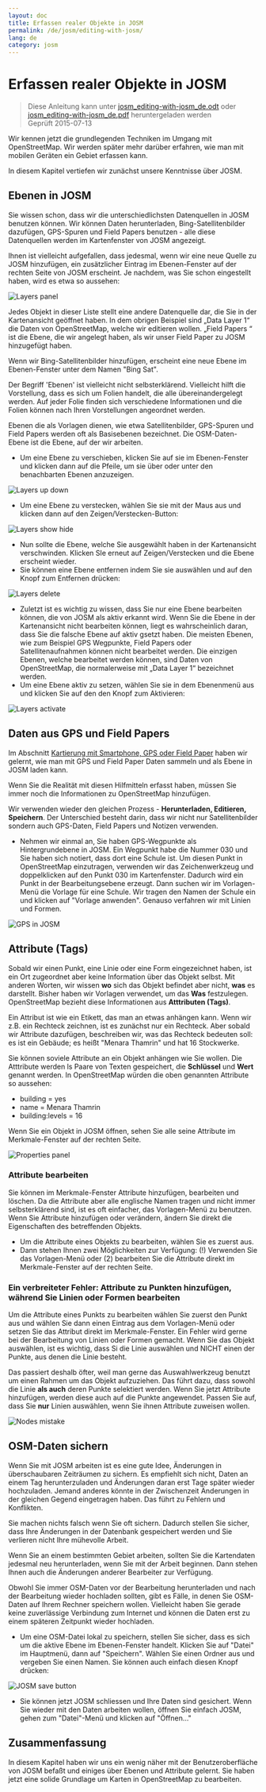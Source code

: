 ```yaml
---
layout: doc
title: Erfassen realer Objekte in JOSM
permalink: /de/josm/editing-with-josm/
lang: de
category: josm
---
```


Erfassen realer Objekte in JOSM
==================

> Diese Anleitung kann unter [josm_editing-with-josm_de.odt](/files/josm_editing-with-josm_de.odt) oder [josm_editing-with-josm_de.pdf](/files/josm_editing-with-josm_de.pdf) heruntergeladen werden  
> Geprüft 2015-07-13  

Wir kennen jetzt die grundlegenden Techniken im Umgang mit OpenStreetMap.
Wir werden später mehr darüber erfahren, wie man mit mobilen Geräten ein Gebiet erfassen kann.  

In diesem Kapitel vertiefen wir zunächst unsere Kenntnisse 
über JOSM.

Ebenen in JOSM
-----------
Sie wissen schon, dass wir die unterschiedlichsten Datenquellen
in JOSM benutzen können. Wir können Daten herunterladen, Bing-Satellitenbilder dazufügen,
GPS-Spuren und Field Papers benutzen - alle diese Datenquellen werden 
im Kartenfenster von JOSM angezeigt.

Ihnen ist vielleicht aufgefallen, dass jedesmal, wenn wir eine neue Quelle zu JOSM hinzufügen, ein zusätzlicher Eintrag
im Ebenen-Fenster auf der rechten Seite von JOSM erscheint. Je nachdem,
was Sie schon eingestellt haben, wird es etwa so aussehen:

![Layers panel][]

Jedes Objekt in dieser Liste stellt eine andere Datenquelle dar, die 
Sie in der Kartenansicht geöffnet haben. In dem obrigen Beispiel sind „Data Layer 1“ 
die Daten von OpenStreetMap, welche wir editieren wollen. „Field Papers “ 
ist die Ebene, die wir angelegt haben, als wir unser Field Paper zu JOSM hinzugefügt haben.

Wenn wir Bing-Satellitenbilder hinzufügen, erscheint eine neue Ebene im Ebenen-Fenster unter dem Namen "Bing Sat".

Der Begriff 'Ebenen' ist vielleicht nicht selbsterklärend. Vielleicht hilft die Vorstellung, dass es
sich um Folien handelt, die alle übereinandergelegt werden.
Auf jeder Folie finden sich verschiedene Informationen und die Folien
können nach Ihren Vorstellungen angeordnet werden.

Ebenen die als Vorlagen dienen, wie etwa Satellitenbilder, GPS-Spuren und Field Papers
werden oft als Basisebenen bezeichnet. Die OSM-Daten-Ebene ist die Ebene, auf der wir arbeiten.

- Um eine Ebene zu verschieben, klicken Sie auf sie im Ebenen-Fenster und klicken dann auf
    die Pfeile, um sie über oder unter den benachbarten Ebenen anzuzeigen.

![Layers up down][]

- Um eine Ebene zu verstecken, wählen Sie sie mit der Maus aus und 
    klicken dann auf den Zeigen/Verstecken-Button:

![Layers show hide][]

- Nun sollte die Ebene, welche Sie ausgewählt haben in der Kartenansicht verschwinden. 
    Klicken SIe erneut auf Zeigen/Verstecken und die Ebene erscheint wieder.
- Sie können eine Ebene entfernen indem Sie sie auswählen und auf den
    Knopf zum Entfernen drücken:

![Layers delete][]

- Zuletzt ist es wichtig zu wissen, dass Sie nur eine Ebene bearbeiten können, 
    die von JOSM als aktiv erkannt wird. Wenn Sie die Ebene in der Kartenansicht nicht bearbeiten können,
     liegt es wahrscheinlich daran, dass Sie die falsche Ebene 
    auf aktiv gsetzt haben. Die meisten Ebenen, wie zum Beispiel GPS Wegpunkte, Field 
    Papers oder Satellitenaufnahmen können nicht bearbeitet werden. Die einzigen Ebenen, 
    welche bearbeitet werden können, sind Daten von OpenStreetMap, die normalerweise mit 
    „Data Layer 1“ bezeichnet werden.
- Um eine Ebene aktiv zu setzen, wählen Sie sie in dem Ebenenmenü aus und klicken Sie auf den 
    den Knopf zum Aktivieren:

![Layers activate][]


Daten aus GPS und Field Papers
-------------------------------
Im Abschnitt [Kartierung mit Smartphone, GPS oder Field Paper](/de/mobile-mapping/) haben wir gelernt, wie man mit GPS
und Field Paper Daten sammeln und als Ebene in JOSM laden kann.

Wenn Sie die Realität mit diesen Hilfmitteln erfasst haben, müssen Sie immer noch
die Informationen zu OpenStreetMap hinzufügen.

Wir verwenden wieder den gleichen Prozess - **Herunterladen,
Editieren, Speichern**. Der Unterschied besteht darin, dass wir nicht nur Satellitenbilder
sondern auch GPS-Daten, Field Papers
und Notizen verwenden.

- Nehmen wir einmal an, Sie haben GPS-Wegpunkte als Hintergrundebene
    in JOSM. Ein Wegpunkt habe die Nummer 030 und
    Sie haben sich notiert, dass dort eine Schule ist. Um diesen Punkt
    in OpenStreetMap einzutragen, verwenden wir das Zeichenwerkzeug und 
    doppelklicken auf den Punkt 030 im Kartenfenster. Dadurch wird
    ein Punkt in der Bearbeitungsebene erzeugt. Dann suchen wir im Vorlagen-Menü die Vorlage für
    eine Schule. Wir tragen den Namen der Schule ein und klicken auf "Vorlage anwenden".  Genauso
    verfahren wir mit Linien und Formen.

![GPS in JOSM][]

Attribute (Tags)
----
Sobald wir einen Punkt, eine Linie oder eine Form eingezeichnet haben, ist ein Ort zugeordnet aber keine Information über das Objekt selbst.
Mit anderen Worten, wir wissen **wo** sich das Objekt befindet
aber nicht, **was** es darstellt. Bisher haben wir Vorlagen verwendet,
um das **Was** festzulegen. OpenStreetMap
bezieht diese Informationen aus **Atttributen (Tags)**.

Ein Attribut ist wie ein Etikett, das man an etwas anhängen kann. Wenn wir z.B.
ein Rechteck zeichnen, ist es zunächst nur ein Rechteck. Aber sobald wir Attribute dazufügen,
beschreiben wir, was das Rechteck bedeuten soll: es ist ein Gebäude; es heißt
"Menara Thamrin" und hat 16 Stockwerke.

Sie können soviele Attribute an ein Objekt anhängen wie Sie wollen. Die Atttribute werden
ls Paare von Texten gespeichert, die **Schlüssel** und **Wert** genannt werden.
In OpenStreetMap würden die oben genannten Attribute so aussehen:

-   building = yes
-   name = Menara Thamrin
-   building:levels = 16

Wenn Sie ein Objekt in JOSM öffnen, sehen Sie alle seine Attribute
im Merkmale-Fenster auf der rechten Seite.

![Properties panel][]

### Attribute bearbeiten
Sie können im Merkmale-Fenster Attribute hinzufügen, bearbeiten und löschen. Da die Attribute aber
alle englische Namen tragen und nicht immer selbsterklärend sind, ist
es oft einfacher, das Vorlagen-Menü zu benutzen. Wenn Sie Attribute hinzufügen oder verändern, ändern Sie direkt
die Eigenschaften des betreffenden Objekts.

- Um die Attribute eines Objekts zu bearbeiten, wählen Sie es zuerst aus.
- Dann stehen Ihnen zwei Möglichkeiten zur Verfügung: (!) Verwenden Sie das Vorlagen-Menü
    oder (2) bearbeiten Sie die Attribute direkt im Merkmale-Fenster auf der rechten Seite. 

### Ein verbreiteter Fehler: Attribute zu Punkten hinzufügen, während Sie Linien oder Formen bearbeiten
Um die Attribute eines Punkts zu bearbeiten wählen Sie zuerst
den Punkt aus und wählen Sie dann einen Eintrag aus dem Vorlagen-Menü oder setzen Sie das Attribut
direkt im Merkmale-Fenster. Ein Fehler wird gerne bei der Bearbeitung von 
Linien oder Formen gemacht. Wenn Sie das Objekt auswählen, ist es wichtig, dass Si
die Linie auswählen und NICHT einen der Punkte, aus denen die Linie besteht.

Das passiert deshalb öfter, weil man gerne das Auswahlwerkzeug benutzt um einen Rahmen
um das Objekt aufzuziehen. Das führt dazu, dass sowohl die Linie **als auch** deren Punkte selektiert werden. Wenn Sie jetzt Attribute hinzufügen, werden diese auch auf die Punkte
angewendet. Passen Sie auf, dass Sie **nur** Linien auswählen, wenn Sie
ihnen Attribute zuweisen
wollen.

![Nodes mistake][]

OSM-Daten sichern
----------------
Wenn Sie mit JOSM arbeiten ist es eine gute Idee, Änderungen 
in überschaubaren Zeiträumen zu sichern. Es empfiehlt sich nicht, Daten
an einem Tag herunterzuladen und Änderungen daran erst Tage später wieder hochzuladen. Jemand
anderes könnte in der Zwischenzeit Änderungen in der gleichen Gegend eingetragen haben. Das führt zu Fehlern und Konflikten.

Sie machen nichts falsch wenn Sie oft sichern. Dadurch stellen Sie sicher,
dass Ihre Änderungen in der Datenbank gespeichert werden und Sie verlieren nicht Ihre mühevolle Arbeit.

Wenn Sie an einem bestimmten Gebiet arbeiten, sollten Sie die Kartendaten
jedesmal neu herunterladen, wenn Sie mit der Arbeit beginnen. Dann stehen Ihnen auch die Änderungen anderer Bearbeiter zur Verfügung.

Obwohl Sie immer OSM-Daten vor der Bearbeitung herunterladen und nach der Bearbeitung wieder hochladen sollten,
gibt es Fälle, in denen Sie OSM-Daten
auf Ihrem Rechner speichern wollen. Vielleicht haben Sie gerade keine zuverlässige
Verbindung zum Internet und können die Daten erst zu einem späteren Zeitpunkt
wieder hochladen.

- Um eine OSM-Datei lokal zu speichern, stellen Sie sicher, dass es sich um die aktive Ebene im 
    Ebenen-Fenster handelt. Klicken Sie auf "Datei" im Hauptmenü, dann auf "Speichern".
    Wählen Sie einen Ordner aus und vergeben Sie einen Namen. Sie können auch 
    einfach diesen Knopf drücken:

![JOSM save button][]

- Sie können jetzt JOSM schliessen und Ihre Daten sind gesichert. Wenn Sie wieder
    mit den Daten arbeiten wollen, öffnen Sie einfach JOSM, gehen zum "Datei"-Menü und
    klicken auf "Öffnen..."

Zusammenfassung
-------
In diesem Kapitel haben wir uns ein wenig näher mit der Benutzeroberfläche von JOSM befaßt und einiges 
über Ebenen und Attribute gelernt. Sie haben jetzt eine solide Grundlage um Karten in
OpenStreetMap zu bearbeiten.


[Layers panel]: /images/josm/josm_layers-panel.png
[Layers up down]: /images/josm/josm_layers-panel-up-down.png
[Layers show hide]: /images/josm/josm_layers-panel-show-hide.png
[Layers delete]: /images/josm/josm_layers-panel-delete.png
[Layers activate]: /images/josm/josm_layers-panel-activate.png
[GPS in JOSM]: /images/josm/josm_gps-layer.png
[Properties panel]: /images/josm/josm_properties-panel.png
[Nodes mistake]: /images/josm/josm_nodes-selected-mistake.png
[JOSM save button]: /images/josm/josm_save-button.png